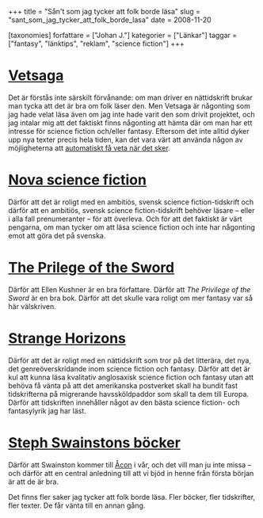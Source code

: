 +++
title = "Sån't som jag tycker att folk borde läsa"
slug = "sant_som_jag_tycker_att_folk_borde_lasa"
date = 2008-11-20

[taxonomies]
forfattare = ["Johan J."]
kategorier = ["Länkar"]
taggar = ["fantasy", "länktips", "reklam", "science fiction"]
+++

# [Vetsaga](http://vetsaga.se)

Det är förstås inte särskilt förvånande: om man driver en nättidskrift brukar
man tycka att det är bra om folk läser den. Men Vetsaga är någonting som jag
hade velat läsa även om jag inte hade varit den som drivit projektet, och jag
intalar mig att det faktiskt finns någonting att hämta där om man har ett
intresse för science fiction och/eller fantasy. Eftersom det inte alltid
dyker upp nya texter precis hela tiden, kan det vara värt att använda någon
av möjligheterna att [automatiskt få veta när det
sker](http://vetsaga.se/?page_id=4).

# [Nova science fiction](http://www.replik.se/novasf/main.html)

Därför att det är roligt med en ambitiös, svensk science fiction-tidskrift
och därför att en ambitiös, svensk science fiction-tidskrift behöver läsare –
eller i alla fall prenumeranter – för att överleva. Och för att det faktiskt
är värt pengarna, om man tycker om att läsa science fiction och inte har
någonting emot att göra det på svenska.

# [The Prilege of the Sword](https://www.catahya.net/litteratur/recensioner.asp?id=528)

Därför att Ellen Kushner är en bra författare. Därför att _The Privilege of
the Sword_ är en bra bok. Därför att det skulle vara roligt om mer fantasy
var så här välskriven.

# [Strange Horizons](http://www.strangehorizons.com)

Därför att det är roligt med en nättidskrift som tror på det litterära, det
nya, det genreöverskridande inom science fiction och fantasy. Därför att det
är kul att kunna läsa kvalitativ anglosaxisk science fiction och fantasy utan
att behöva få vänta på att det amerikanska postverket skall ha bundit fast
tidskrifterna på migrerande havssköldpaddor som skall ta dem till Europa.
Därför att tidskriften innehåller något av den bästa science fiction- och
fantasylyrik jag har läst.

# [Steph Swainstons böcker](http://www.stephswainston.co.uk)

Därför att Swainston kommer till [Åcon](http://acon3.wordpress.com) i vår,
och det vill man ju inte missa – och därför att en central anledning till att
vi bjöd in henne från första början är att de är bra.

Det finns fler saker jag tycker att folk borde läsa. Fler böcker, fler
tidskrifter, fler texter. De får vänta till en annan gång.
